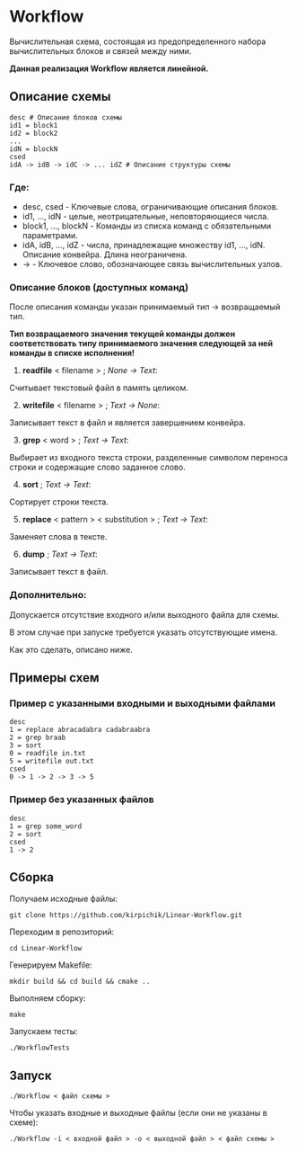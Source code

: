 #  Workflow

Вычислительная схема, состоящая из предопределенного набора вычислительных блоков
и связей между ними.

**Данная реализация Workflow является линейной.**

## Описание схемы

```
desc # Описание блоков схемы
id1 = block1
id2 = block2
...
idN = blockN
csed
idA -> idB -> idC -> ... idZ # Описание структуры схемы
```

### Где:

- desc, csed - Ключевые слова, ограничивающие описания блоков.
- id1, ..., idN - целые, неотрицательные, неповторяющиеся числа.
- block1, ..., blockN - Команды из списка команд с обязательными параметрами.
- idA, idB, ..., idZ - числа, принадлежащие множеству id1, ..., idN.
Описание конвейра. Длина неограничена.
- -> - Ключевое слово, обозначающее связь вычислительных узлов.

### Описание блоков (доступных команд)

После описания команды указан принимаемый тип -> возвращаемый тип.

**Тип возвращаемого значения текущей команды должен соответствовать
типу принимаемого значения следующей за ней команды в списке исполнения!**

1. **readfile** < filename > ; *None -> Text*:

Считывает текстовый файл в память целиком.

2. **writefile** < filename > ; *Text -> None*:

Записывает текст в файл и является завершением конвейра.

3. **grep** < word > ; *Text -> Text*:

Выбирает из входного текста строки, разделенные символом переноса строки и содержащие слово заданное слово.

4. **sort** ; *Text -> Text*:

Сортирует строки текста.

5. **replace** < pattern > < substitution > ; *Text -> Text*:

Заменяет слова в тексте.

6. **dump** <filename> ; *Text -> Text*:

Записывает текст в файл.

### Дополнительно:

Допускается отсутствие входного и/или выходного файла для схемы.

В этом случае при запуске требуется указать отсутствующие имена.

Как это сделать, описано ниже.


## Примеры схем

### Пример с указанными входными и выходными файлами

```
desc
1 = replace abracadabra cadabraabra
2 = grep braab
3 = sort
0 = readfile in.txt
5 = writefile out.txt
csed
0 -> 1 -> 2 -> 3 -> 5
```

### Пример без указанных файлов
```
desc
1 = grep some_word
2 = sort
csed
1 -> 2
```

## Сборка

Получаем исходные файлы:

`git clone https://github.com/kirpichik/Linear-Workflow.git`

Переходим в репозиторий:

`cd Linear-Workflow`

Генерируем Makefile:

`mkdir build && cd build && cmake ..`

Выполняем сборку:

`make`

Запускаем тесты:

`./WorkflowTests`

## Запуск

`./Workflow < файл схемы >`

Чтобы указать входные и выходные файлы (если они не указаны в схеме):

`./Workflow -i < входной файл > -o < выходной файл > < файл схемы >`

